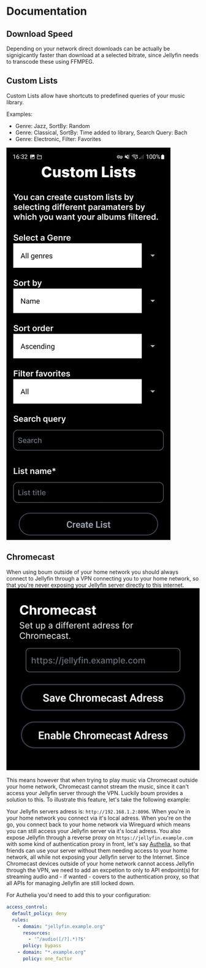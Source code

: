 # Documentation

## Download Speed

Depending on your network direct downloads can be actually be signigicantly faster than download at a selected bitrate, since Jellyfin needs to transcode these using FFMPEG.

## Custom Lists

Custom Lists allow have shortcuts to predefined queries of your music library.

Examples:

- Genre: Jazz, SortBy: Random
- Genre: Classical, SortBy: Time added to library, Search Query: Bach
- Genre: Electronic, Filter: Favorites

![./.github/](.github/.assets/screenshot-custom-lists.jpg)

## Chromecast

When using boum outside of your home network you should always connect to Jellyfin through a VPN connecting you to your home network, so that you're never exposing your Jellyfin server directly to this internet.
![./.github/](.github/.assets/screenshot-chromecast.jpg)

This means however that when trying to play music via Chromecast outside your home network, Chromecast cannot stream the music, since it can't access your Jellyfin server through the VPN. Luckily boum provides a solution to this. To illustrate this feature, let's take the following example:

Your Jellyfin servers adress is: `http://192.168.1.2:8096`. When you're in your home network you connect via it's local adress. When you're on the go, you connect back to your home network via Wireguard which means you can still access your Jellyfin server via it's local adress. You also expose Jellyfin through a reverse proxy on `https://jellyfin.example.com` with some kind of authentication proxy in front, let's say [Authelia](https://www.authelia.com/), so that friends can use your server without them needing access to your home network, all while not exposing your Jellyfin server to the Internet. Since Chromecast devices outside of your home network cannot access Jellyfin through the VPN, we need to add an excpetion to only to API endpoint(s) for streaming audio and - if wanted - covers to the authentication proxy, so that all APIs for managing Jellyfin are still locked down.

For Authelia you'd need to add this to your configuration:

```yaml:configuration.yml
access_control:
  default_policy: deny
  rules:
    - domain: "jellyfin.example.org"
      resources:
        - '^/audio([/?].*)?$'
      policy: bypass
    - domain: "*.example.org"
      policy: one_factor
```
